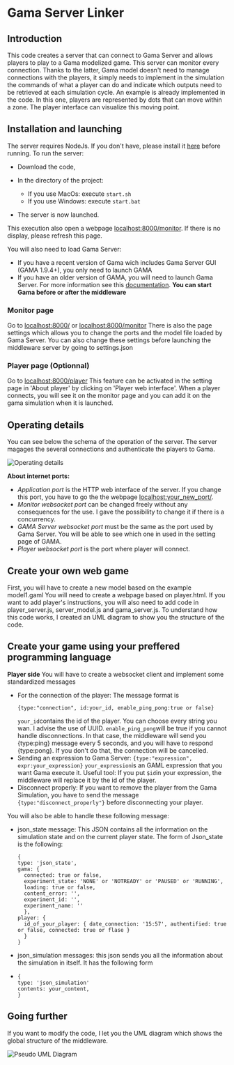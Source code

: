 # Gama Server Linker

## Introduction

This code creates a server that can connect to Gama Server and allows players to play to a Gama modelized game.
This server can monitor every connection. Thanks to the latter, Gama model doesn't need to manage connections with the players, it simply needs to implement in the simulation the commands of what a player can do and indicate which outputs need to be retrieved at each simulation cycle.
An example is already implemented in the code. In this one, players are represented by dots that can move within a zone. The player interface can visualize this moving point.

## Installation and launching

The server requires NodeJs. If you don't have, please install it [here](https://nodejs.org/) before running.
To run the server:
- Download the code,
- In the directory of the project:
  - If you use MacOs: execute ```start.sh```
  - If you use Windows: execute ```start.bat```
    
- The server is now launched.

This execution also open a webpage [localhost:8000/monitor](http:localhost:8000/monitor). If there is no display, please refresh this page.

You will also need to load Gama Server:
- If you have a recent version of Gama wich includes Gama Server GUI (GAMA 1.9.4+), you only need to launch GAMA
- If you have an older version of GAMA, you will need to launch Gama Server. For more information see this [documentation](https://gama-platform.org/wiki/HeadlessServer).
**You can start Gama before or after the middleware**

### Monitor page

Go to [localhost:8000/](http:localhost:8000/) or [localhost:8000/monitor](http:localhost:8000/monitor)
There is also the page settings which allows you to change the ports and the model file loaded by Gama Server. You can also change these settings before launching the middleware server by going to settings.json

### Player page (Optionnal)

Go to [localhost:8000/player](http:localhost:8000/player)
This feature can be activated in the setting page in 'About player' by clicking on 'Player web interface'.
When a player connects, you will see it on the monitor page and you can add it on the gama simulation when it is launched.

## Operating details

You can see below the schema of the operation of the server. The server magages the several connections and authenticate the players to Gama.

![Operating details](https://github.com/project-SIMPLE/GamaServerMiddleware/assets/104212258/11a17b79-2ec2-4fa1-ad95-a174807a8437)

**About internet ports:**
- *Application port* is the HTTP web interface of the server. If you change this port, you have to go the the webpage [localhost:your_new_port/](http:localhost:your_new_port/).
- *Monitor websocket port* can be changed freely without any consequences for the use. I gave the possibility to change it if there is a concurrency.
- *GAMA Server websocket port* must be the same as the port used by Gama Server. You will be able to see which one in used in the setting page of GAMA.
- *Player websocket port* is the port where player will connect.

## Create your own web game
First, you will have to create a new model based on the example model1.gaml
You will need to create a webpage based on player.html.
If you want to add player's instructions, you will also need to add code in player_server.js, server_model.js and gama_server.js. To understand how this code works, I created an UML diagram to show you the structure of the code.

## Create your game using your preffered programming language
**Player side**
You will have to create a websocket client and implement some standardized messages
- For the connection of the player: The message format is
  ```
  {type:"connection", id:your_id, enable_ping_pong:true or false}
  ```
  ```your_id```contains the id of the player. You can choose every string you wan. I advise the use of UUID.
  ```enable_ping_pong```will be true if you cannot handle disconnections.
  In that case, the middleware will send you {type:ping} message every 5 seconds, and you will have to respond {type:pong}. If you don't do that, the connection will be cancelled.
- Sending an expression to Gama Server:
  ```{type:"expression", expr:your_expression}```
  ```your_expression```is an GAML expression that you want Gama execute it.
  Useful tool: If you put ```$id```in your expression, the middleware will replace it by the id of the player.
- Disconnect properly: If you want to remove the player from the Gama Simulation, you have to send the message ```{type:"disconnect_properly"}``` before disconnecting your player.

You will also be able to handle these following message:
- json_state message: This JSON contains all the information on the simulation state and on the current player state. The form of Json_state is the following:
  ```
  {
  type: 'json_state',
  gama: {
    connected: true or false,
    experiment_state: 'NONE' or 'NOTREADY' or 'PAUSED' or 'RUNNING',
    loading: true or false,
    content_error: '',
    experiment_id: '',
    experiment_name: ''
    },
  player: {
    id_of_your_player: { date_connection: '15:57', authentified: true or false, connected: true or flase }
    }
  }
  ```
- json_simulation messages: this json sends you all the information about the simulation in itself. It has the following form
- ```
  {
  type: 'json_simulation'
  contents: your_content,
  }
  ```
  
## Going further
If you want to modify the code, I let you the UML diagram which shows the global structure of the middleware.

![Pseudo UML Diagram](https://github.com/leonsi7/gama-server-middleware/assets/104212258/ae3ac0c4-1663-47b0-b916-dbad47586010)

